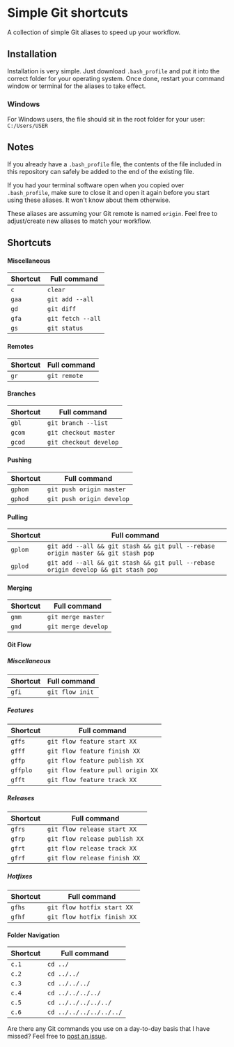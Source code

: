 # Simple Git shortcuts
A collection of simple Git aliases to speed up your workflow.

## Installation
Installation is very simple. Just download `.bash_profile` and put it into the correct folder for your operating system. Once done, restart your command window or terminal for the aliases to take effect.

### Windows
For Windows users, the file should sit in the root folder for your user: `C:/Users/USER`

## Notes
If you already have a `.bash_profile` file, the contents of the file included in this repository can safely be added to the end of the existing file.

If you had your terminal software open when you copied over `.bash_profile`, make sure to close it and open it again before you start using these aliases. It won't know about them otherwise.

These aliases are assuming your Git remote is named `origin`. Feel free to adjust/create new aliases to match your workflow.

## Shortcuts

#### Miscellaneous

| Shortcut  | Full command |
| ------------- | ------------- |
| `c`  | `clear`  |
| `gaa`  | `git add --all`  |
| `gd`  | `git diff`  |
| `gfa`  | `git fetch --all`  |
| `gs`  | `git status`  |

#### Remotes
| Shortcut  | Full command |
| ------------- | ------------- |
| `gr`  | `git remote`  |

#### Branches
| Shortcut  | Full command |
| ------------- | ------------- |
| `gbl`  | `git branch --list`  |
| `gcom`  | `git checkout master`  |
| `gcod`  | `git checkout develop`  |

#### Pushing
| Shortcut  | Full command |
| ------------- | ------------- |
| `gphom`  | `git push origin master`  |
| `gphod`  | `git push origin develop`  |

#### Pulling
| Shortcut  | Full command |
| ------------- | ------------- |
| `gplom`  | `git add --all && git stash && git pull --rebase origin master && git stash pop`  |
| `gplod`  | `git add --all && git stash && git pull --rebase origin develop && git stash pop`  |

#### Merging
| Shortcut  | Full command |
| ------------- | ------------- |
| `gmm`  | `git merge master`  |
| `gmd`  | `git merge develop`  |

#### Git Flow

##### Miscellaneous
| Shortcut  | Full command |
| ------------- | ------------- |
| `gfi`  | `git flow init`  |

##### Features
| Shortcut  | Full command |
| ------------- | ------------- |
| `gffs`  | `git flow feature start XX`  |
| `gfff`  | `git flow feature finish XX`  |
| `gffp`  | `git flow feature publish XX`  |
| `gffplo`  | `git flow feature pull origin XX`  |
| `gfft`  | `git flow feature track XX`  |

##### Releases
| Shortcut  | Full command |
| ------------- | ------------- |
| `gfrs`  | `git flow release start XX`  |
| `gfrp`  | `git flow release publish XX`  |
| `gfrt`  | `git flow release track XX`  |
| `gfrf`  | `git flow release finish XX`  |

##### Hotfixes
| Shortcut  | Full command |
| ------------- | ------------- |
| `gfhs`  | `git flow hotfix start XX`  |
| `gfhf`  | `git flow hotfix finish XX`  |

#### Folder Navigation
| Shortcut  | Full command |
| ------------- | ------------- |
| `c.1`  | `cd ../`  |
| `c.2`  | `cd ../../`  |
| `c.3`  | `cd ../../../`  |
| `c.4`  | `cd ../../../../`  |
| `c.5`  | `cd ../../../../../`  |
| `c.6`  | `cd ../../../../../../`  |

Are there any Git commands you use on a day-to-day basis that I have missed? Feel free to [post an issue](https://github.com/jamiewade/git-shortcuts/issues).
